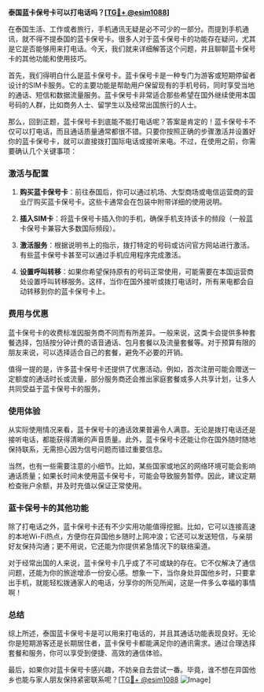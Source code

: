 **泰国蓝卡保号卡可以打电话吗？[[TG💪+ @esim1088](https://t.me/s/esim1088)]**

在泰国生活、工作或者旅行，手机通讯无疑是必不可少的一部分。而提到手机通讯，就不得不提泰国的蓝卡保号卡。很多人对于蓝卡保号卡的功能存在疑问，尤其是它是否能够用来打电话。今天，我们就来详细解答这个问题，并且聊聊蓝卡保号卡的其他功能和使用技巧。

首先，我们得明白什么是蓝卡保号卡。蓝卡保号卡是一种专门为游客或短期停留者设计的SIM卡服务。它的主要功能是帮助用户保留现有的手机号码，同时享受当地的通话、短信和数据流量服务。蓝卡保号卡非常适合那些希望在国外继续使用本国号码的人群，比如商务人士、留学生以及经常出国旅行的人士。

那么，回到正题，蓝卡保号卡到底能不能打电话呢？答案是肯定的！蓝卡保号卡不仅可以打电话，而且通话质量通常都很不错。只要你按照正确的步骤激活并设置好你的蓝卡保号卡，就可以直接拨打国际电话或接听来电。不过，在使用之前，你需要确认几个关键事项：

### **激活与配置**
1. **购买蓝卡保号卡**：前往泰国后，你可以通过机场、大型商场或电信运营商的营业厅购买蓝卡保号卡。这些卡通常会在包装中附带详细的使用说明。
   
2. **插入SIM卡**：将蓝卡保号卡插入你的手机，确保手机支持该卡的频段（一般蓝卡保号卡兼容大多数国际频段）。

3. **激活服务**：根据说明书上的指示，拨打特定的号码或访问官方网站进行激活。有些蓝卡保号卡甚至可以通过手机应用程序完成激活。

4. **设置呼叫转移**：如果你希望保持原有的号码正常使用，可能需要在本国运营商处设置呼叫转移服务。这样，当你在国外接听或拨打电话时，所有来电都会自动转移到你的蓝卡保号卡上。

### **费用与优惠**
蓝卡保号卡的收费标准因服务商不同而有所差异。一般来说，这类卡会提供多种套餐选择，包括按分钟计费的语音通话、包月套餐以及流量套餐等。对于预算有限的朋友来说，可以选择适合自己的套餐，避免不必要的开销。

值得一提的是，许多蓝卡保号卡还提供了优惠活动。例如，首次注册可能会赠送一定额度的通话时长或流量，部分服务商还会推出家庭套餐或多人共享计划，让多人共同受益于蓝卡保号卡的服务。

### **使用体验**
从实际使用情况来看，蓝卡保号卡的通话效果普遍令人满意。无论是拨打电话还是接听电话，都能获得清晰的声音质量。此外，蓝卡保号卡还能让你在国外随时随地保持联系，无需担心因为信号问题而错过重要信息。

当然，也有一些需要注意的小细节。比如，某些国家或地区的网络环境可能会影响通话质量；如果长时间未使用蓝卡保号卡，可能会导致服务暂停。因此，建议定期检查账户余额，并及时充值以保证正常使用。

### **蓝卡保号卡的其他功能**
除了打电话之外，蓝卡保号卡还有不少实用功能值得挖掘。比如，它可以连接高速的本地Wi-Fi热点，方便你在异国他乡随时上网冲浪；它还可以发送短信，与亲朋好友保持沟通；更不用说，它还能为你提供紧急情况下的联络渠道。

对于经常出国的人来说，蓝卡保号卡几乎成了不可或缺的存在。它不仅解决了通信问题，还能为你的旅途增添一份安心感。想象一下，当你身处异国他乡时，只要拿出手机，就能轻松拨通家人的电话，分享你的所见所闻，这是一件多么幸福的事情啊！

### **总结**
综上所述，泰国蓝卡保号卡是可以用来打电话的，并且其通话功能表现良好。无论你是短期游客还是长期居住者，蓝卡保号卡都能满足你的通讯需求。通过合理选择套餐和服务，你可以享受到便捷、高效的通信体验。

最后，如果你对蓝卡保号卡感兴趣，不妨亲自去尝试一番。毕竟，谁不想在异国他乡也能与家人朋友保持紧密联系呢？[[TG💪+ @esim1088](https://t.me/s/esim1088) ![Image](https://i.postimg.cc/4NQfJmqS/Snipaste-2025-05-13-00-14-12.png)]